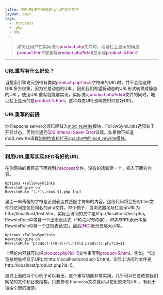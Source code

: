 ```yaml
---
title: 使用URL重写来隐藏.php扩展名文件
layout: post
tags:
  - .htaccess
  - .php
  - URL
---
```




> 如何让用户在实际访问<font color='#800080'>product.php</font>文件时，地址栏上显示的确是<font color='#800080'>product.html</font>?或者将<font color='#800080'>product.php?id=5</font>显示成<font color='#800080'>product-5.html</font>?

---

### URL重写有什么好处？

当搜索引擎访问到带有类似<font color='#800080'>product.php?id=5</font>字符串的URL时，并不会给这种URL多少权重，因为它是动态的URL。因此我们希望将动态的URL形式转换成静态的URL。使用URL重写就能够实现，实际访问<font color='#800080'>product.php?id=5</font>文件的同时，地址栏上显示的是<font color='#800080'>product-5.html</font>。这种静态URL也叫做SEO友好URL。

### URL重写的前提

你的apache server必须已经载入[mod_rewrite](http://httpd.apache.org/docs/1.3/mod/mod_rewrite.html)模块，FollowSymLinks选项处于开启状态，否则会遇到<font color='#800080'>500 Internal Sever Error</font>错误。如果你不知道mod_rewrite请看[如何检查和打开apache中的mod_rewrite模块](http://programmemo.com/blog/2016/03/23/257/)。

---

### 利用URL重写实现SEO有好的URL

在你网站的根目录下面找到<font color='#800080'>.htaccess</font>文件，没有的话新建一个，插入下面的内容。

	Options +FollowSymlinks
	RewriteEngine on
	RewriteRule ^(.*)\.htm$ $1.php [nc]

里面一串奇怪的字符是正则表达式匹配字符串的内容，这段代码将会把对html文件的访问定位到同名的php文件。举个例子，当浏览器地址栏显示URL为http://localhost/test.htm，实际上访问的文件是http://localhost/test.php。RewriteRule中包含一个正则表达式（^和$之间的内容），和字符串$1(表示本条RewriteRule中第一个正则表达式)，最后<font color='#800080'>[NC]</font>表示忽略大小写。

	Options +FollowSymlinks
	RewriteEngine on
	RewriteRule ^product-([0-9]+)\.html$ products.php?id=$1

上面的内容就可以把<font color='#800080'>product.php?id=5</font>文件重写到<font color='#800080'>product-5.html</font>。例如，当浏览器地址栏显示URL为http://localhost/product-5.html，实际上访问的文件是http://localhost/product.php?id=5。

通过上面的两个小例子可以看出，这个重写功能非常实用，几乎可以任意改变我们网站的文件和目录结构，只要修改.htaccess文件就可以使用原来的URL，有利于搜索引擎的搜录。
